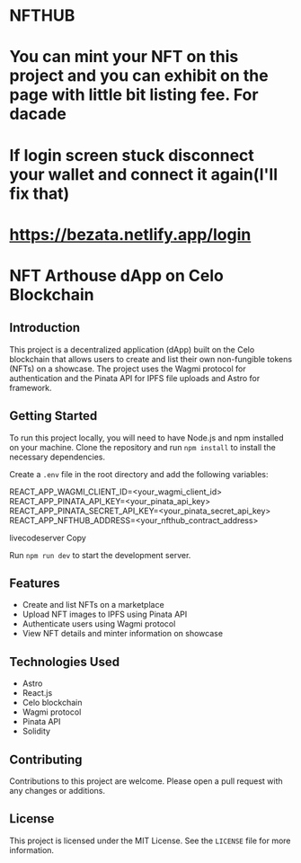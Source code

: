 # NFTHUB
# You can mint your NFT on this project and you can exhibit on the page with little bit listing fee. For dacade
# If login screen stuck disconnect your wallet and connect it again(I'll fix that)
# https://bezata.netlify.app/login



# NFT Arthouse dApp on Celo Blockchain

## Introduction

This project is a decentralized application (dApp) built on the Celo blockchain that allows users to create and list their own non-fungible tokens (NFTs) on a showcase. The project uses the Wagmi protocol for authentication and the Pinata API for IPFS file uploads and Astro for framework.

## Getting Started

To run this project locally, you will need to have Node.js and npm installed on your machine. Clone the repository and run `npm install` to install the necessary dependencies.

Create a `.env` file in the root directory and add the following variables:

REACT_APP_WAGMI_CLIENT_ID=<your_wagmi_client_id>
REACT_APP_PINATA_API_KEY=<your_pinata_api_key>
REACT_APP_PINATA_SECRET_API_KEY=<your_pinata_secret_api_key>
REACT_APP_NFTHUB_ADDRESS=<your_nfthub_contract_address>

livecodeserver
Copy

Run `npm run dev` to start the development server.

## Features

* Create and list NFTs on a marketplace
* Upload NFT images to IPFS using Pinata API
* Authenticate users using Wagmi protocol
* View NFT details and minter information on showcase

## Technologies Used
* Astro
* React.js
* Celo blockchain
* Wagmi protocol
* Pinata API
* Solidity

## Contributing

Contributions to this project are welcome. Please open a pull request with any changes or additions.

## License

This project is licensed under the MIT License. See the `LICENSE` file for more information.

